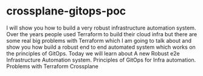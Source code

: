 # crossplane-gitops-poc
I will show you how to build a very robust infrastructure automation system. Over the years people used Terraform to build their cloud infra but there are some real big problems with Terraform which I am going to talk about and show you how build a robust end to end automated system which works on the principles of GitOps.
Today we will learn about
A new Robust e2e Infrastructure Automation system.
Principles of GitOps for Infra automation.
Problems with Terraform
Crossplane
